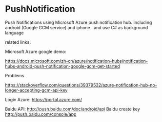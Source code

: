 # PushNotification

  Push Notifications using Microsoft Azure push notification hub. Including android (Google GCM service) and iphone .
and use C# as background language


related links:

Microsoft Azure google demo:

https://docs.microsoft.com/zh-cn/azure/notification-hubs/notification-hubs-android-push-notification-google-gcm-get-started


Problems

https://stackoverflow.com/questions/39379532/azure-notification-hub-no-longer-accepting-gcm-api-key

Login Azure:
https://portal.azure.com/


Baidu API:
http://push.baidu.com/doc/android/api
Baidu create key
http://push.baidu.com/console/app
